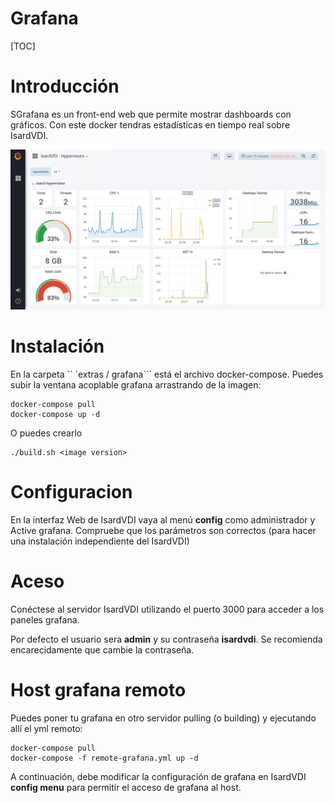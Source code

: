 <h1>Grafana</h1>

[TOC]

# Introducción

SGrafana es un front-end web que permite mostrar dashboards con gráficos. Con este docker tendras estadísticas en tiempo real sobre IsardVDI.

![](../images/extras/grafana/sample.png)

# Instalación

En la carpeta `` `extras / grafana``` está el archivo docker-compose. Puedes subir la ventana acoplable grafana arrastrando de la imagen:

```
docker-compose pull
docker-compose up -d
```

O puedes crearlo

```
./build.sh <image version>
```

# Configuracion

En la interfaz Web de IsardVDI vaya al menú **config** como administrador y Active grafana. Compruebe que los parámetros son correctos (para hacer una instalación independiente del IsardVDI)

# Aceso

Conéctese al servidor IsardVDI utilizando el puerto 3000 para acceder a los paneles grafana.

Por defecto el usuario sera **admin** y su contraseña **isardvdi**.  Se recomienda encarecidamente que cambie la contraseña.

# Host grafana remoto

Puedes poner tu grafana en otro servidor pulling (o building) y ejecutando allí el yml remoto:

```
docker-compose pull
docker-compose -f remote-grafana.yml up -d
```

A continuación, debe modificar la configuración de grafana en IsardVDI **config menu** para permitir el acceso de grafana al host.